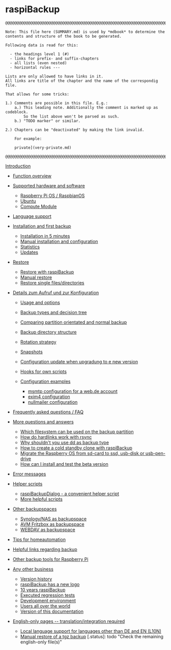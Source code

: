 <!-- vim: set conceallevel=0: -->
# raspiBackup

```
@@@@@@@@@@@@@@@@@@@@@@@@@@@@@@@@@@@@@@@@@@@@@@@@@@@@@@@@@@@@@@@@@@@@@@@@@@@@@@

Note: This file here (SUMMARY.md) is used by *mdbook* to determine the
contents and structure of the book to be generated.

Following data is read for this:

  - the headings level 1 (#)
  - links for prefix- and suffix-chapters
  - all lists (even nested)
  - horizontal rules ---

Lists are only allowed to have links in it.
All links are title of the chapter and the name of the correspondig file.

That allows for some tricks:

1.) Comments are possible in this file. E.g.:
    a.) This leading note. Additionally the comment is marked up as codeblock.
        So the list above won't be parsed as such.
    b.) "TODO marker" or similar.

2.) Chapters can be "deactivated" by making the link invalid.

    For example:

    private](very-private.md)

@@@@@@@@@@@@@@@@@@@@@@@@@@@@@@@@@@@@@@@@@@@@@@@@@@@@@@@@@@@@@@@@@@@@@@@@@@@@@@
```


[Introduction](introduction.md)

- [Function overview](function-overview.md)

- [Supported hardware and software](supported-hardware-and-software.md)
    - [Raspberry Pi OS / RaspbianOS](support-for-raspbianos.md)
    - [Ubuntu](ubuntu-support.md)
    - [Compute Module](support-for-raspberry-compute-module-4-and-nvme.md)

- [Language support](language-support.md)

- [Installation and first backup](installation.md)
    - [Installation in 5 minutes](installation-in-5-minutes.md)
    - [Manual installation and configuration](manual-installation-and-configuration.md)
    - [Statistics](statistics.md)
    - [Updates](updates.md)

- [Restore](restore.md)
    - [Restore with raspiBackup](full-restore.md)
    - [Manual restore](manual-restore.md)
    - [Restore single files/directories](how-to-retrieve-single-files-or-directories-from-the-backup.md)

- [Details zum Aufruf und zur Konfiguration](details.md)
    - [Usage and options](usage-and-options.md)
    - [Backup types and decision tree](backuptypes.md)
    - [Comparing partition orientated and normal backup](normal-or-partition-backup.md)
    - [Backup directory structure](backup-directory-structure.md)
    - [Rotation strategy](smart-recycle.md)
    - [Snapshots](snapshots.md)

    - [Configuration update when upgradung to e new version](configuration-update-when-upgrading-to-a-new-version.md)
    - [Hooks for own scripts](hooks-for-own-scripts.md)

    - [Configuration examples](configuration-examples.md)
        - [msmtp configuration for a web.de account](msmtp-configuration-for-web-de-account.md)
        - [exim4 configuration](exim4-configuration.md)
        - [nullmailer configuration](nullmailer-configuration.md)

- [Frequently asked questions / FAQ](faq.md)

- [More questions and answers](more-questions-and-answers.md)
    - [Which filesystem can be used on the backup partition](which-filesystem-can-be-used-on-the-backup-partition.md)
    - [How do hardlinks work with rsync](how-do-hardlinks-work-with-rsync.md)
    - [Why shouldn't you use dd as backup type](why-shouldn-t-you-use-dd-as-backup-type.md)
    - [How to create a cold standby clone with raspiBackup](how-to-create-a-cold-standby-clone-with-raspibackup.md)
    - [Migrate the Raspberry OS from sd-card to ssd, usb-disk or usb-pen-drive](migrate-the-raspberry-os-from-sd-card-to-ssd-usb-disk-or-usb-pen-drive.md)
    - [How can I install and test the beta version](how-can-i-install-and-test-the-beta-version.md)

- [Error messages](error-messages.md)

- [Helper scripts](helper-scripts.md)
    - [raspiBackupDialog - a convenient helper script](raspibackupdialog-a-convenient-helper-script-for-raspibackup.md)
    - [More helpful scripts](useful-helper-scripts.md)

- [Other backupspaces](more-backupspaces.md)
    - [Synology/NAS as backupspace](synology-as-backupspace.md)
    - [AVM Fritzbox as backupspace](avm-fritzbox-as-backupspace.md)
    - [WEBDAV as backupspace](how-to-use-webdav-on-linux.md)

- [Tips for homeautomation](tips-homeautomation.md)

- [Helpful links regarding backup](helpful-links.md)
- [Other backup tools for Raspberry Pi](other-raspberry-backup-tools.md)

- [Any other business](any-other-business.md)
    - [Version history](version-history.md)
    - [raspiBackup has a new logo](raspibackup-has-a-new-logo.md)
    - [10 years raspiBackup](10-years-raspibackup.md)
    - [Executed regression tests](regressiontests-executed.md)
    - [Development environment](development-environment.md)
    - [Users all over the world](list-of-countries-raspibackup-is-used-in-the-world.md)
    - [Version of this documentation](doc-version-info-automatically-generated.md)


- [English-only pages -- translation/integration required]()

  - [Local language support for languages other than DE and EN (L10N)](local-language-support-for-languages-other-than-de-and-en-l10n.md)
  - [Manual restore of a tgz backup](manual-restore-of-a-tgz-backup.md)
[.status]: todo "Check the remaining english-only file(s)"
